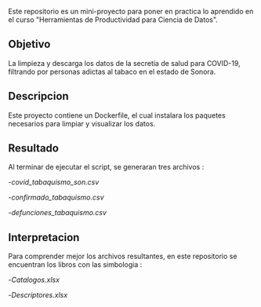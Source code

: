 Este repositorio es un mini-proyecto para poner en practica lo aprendido en el curso "Herramientas de Productividad para Ciencia de Datos".

## Objetivo
La limpieza y descarga los datos de la secretía de salud para COVID-19, filtrando por personas adictas al tabaco en el estado de Sonora.


## Descripcion 
Este proyecto contiene un Dockerfile, el cual instalara los paquetes necesarios para limpiar y visualizar los datos.

## Resultado
Al terminar de ejecutar el script, se generaran tres archivos :

  -_covid_tabaquismo_son.csv_ 
  
  -_confirmado_tabaquismo.csv_
  
  -_defunciones_tabaquismo.csv_ 

## Interpretacion
Para comprender mejor los archivos resultantes, en este repositorio se encuentran los libros con las simbologia :

 -_Catalogos.xlsx_
 
 -_Descriptores.xlsx_
